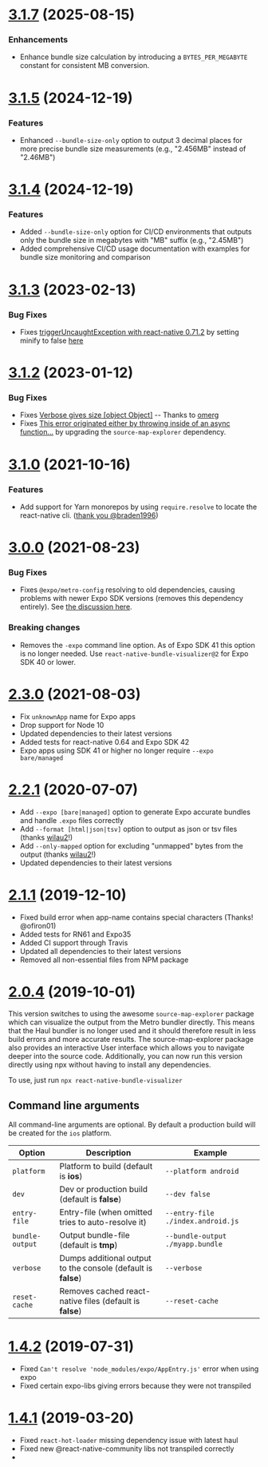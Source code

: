 # [3.1.7](https://github.com/gedeagas/react-native-bundle-visualizer/releases/tag/v3.1.7) (2025-08-15)

### Enhancements
- Enhance bundle size calculation by introducing a `BYTES_PER_MEGABYTE` constant for consistent MB conversion.

# [3.1.5](https://github.com/IjzerenHein/react-native-bundle-visualizer/releases/tag/v3.1.5) (2024-12-19)

### Features
- Enhanced `--bundle-size-only` option to output 3 decimal places for more precise bundle size measurements (e.g., "2.456MB" instead of "2.46MB")

# [3.1.4](https://github.com/IjzerenHein/react-native-bundle-visualizer/releases/tag/v3.1.4) (2024-12-19)

### Features
- Added `--bundle-size-only` option for CI/CD environments that outputs only the bundle size in megabytes with "MB" suffix (e.g., "2.45MB")
- Added comprehensive CI/CD usage documentation with examples for bundle size monitoring and comparison

# [3.1.3](https://github.com/IjzerenHein/react-native-bundle-visualizer/releases/tag/v3.1.3) (2023-02-13)

### Bug Fixes
- Fixes [triggerUncaughtException with react-native 0.71.2](https://github.com/IjzerenHein/react-native-bundle-visualizer/issues/116) by setting minify to false [here]( https://github.com/IjzerenHein/react-native-bundle-visualizer/pull/117)

# [3.1.2](https://github.com/IjzerenHein/react-native-bundle-visualizer/releases/tag/v3.1.2) (2023-01-12)

### Bug Fixes
- Fixes [Verbose gives size [object Object]](https://github.com/IjzerenHein/react-native-bundle-visualizer/issues/73) -- Thanks to [omerg](https://github.com/omerg)
- Fixes [This error originated either by throwing inside of an async function...](https://github.com/IjzerenHein/react-native-bundle-visualizer/issues/112) by upgrading the `source-map-explorer` dependency.

# [3.1.0](https://github.com/IjzerenHein/react-native-bundle-visualizer/compare/v3.0.0...v3.1.0) (2021-10-16)

### Features

- Add support for Yarn monorepos by using `require.resolve` to locate the react-native cli. ([thank you @braden1996](https://github.com/IjzerenHein/react-native-bundle-visualizer/pull/69))

# [3.0.0](https://github.com/IjzerenHein/react-native-bundle-visualizer/compare/v2.3.0...v3.0.0) (2021-08-23)

### Bug Fixes

- Fixes `@expo/metro-config` resolving to old dependencies, causing problems with newer Expo SDK versions (removes this dependency entirely). See [the discussion here](https://github.com/IjzerenHein/react-native-bundle-visualizer/pull/64).

### Breaking changes

- Removes the `-expo` command line option. As of Expo SDK 41 this option is no longer needed. Use `react-native-bundle-visualizer@2` for Expo SDK 40 or lower.

# [2.3.0](https://github.com/IjzerenHein/react-native-bundle-visualizer/compare/v2.2.1...v2.3.0) (2021-08-03)

- Fix `unknownApp` name for Expo apps
- Drop support for Node 10
- Updated dependencies to their latest versions
- Added tests for react-native 0.64 and Expo SDK 42
- Expo apps using SDK 41 or higher no longer require `--expo bare/managed`

# [2.2.1](https://github.com/IjzerenHein/react-native-bundle-visualizer/compare/v2.1.1...v2.2.1) (2020-07-07)

- Add `--expo [bare|managed]` option to generate Expo accurate bundles and handle `.expo` files correctly
- Add `--format [html|json|tsv]` option to output as json or tsv files (thanks [wilau2](https://github.com/wilau2)!)
- Add `--only-mapped` option for excluding "unmapped" bytes from the output (thanks [wilau2](https://github.com/wilau2)!)
- Updated dependencies to their latest versions

# [2.1.1](https://github.com/IjzerenHein/react-native-bundle-visualizer/compare/v2.0.4...v2.1.1) (2019-12-10)

- Fixed build error when app-name contains special characters (Thanks! @ofiron01)
- Added tests for RN61 and Expo35
- Added CI support through Travis
- Updated all dependencies to their latest versions
- Removed all non-essential files from NPM package

# [2.0.4](https://github.com/IjzerenHein/react-native-bundle-visualizer/compare/v1.4.2...v2.0.4) (2019-10-01)

This version switches to using the awesome `source-map-explorer` package which can visualize the output from the Metro bundler directly. This means that the Haul bundler is no longer used and it should therefore result in less build errors and more accurate results. The source-map-explorer package also provides an interactive User interface which allows you to navigate deeper into the source code.
Additionally, you can now run this version directly using npx without having to install any dependencies.

To use, just run `npx react-native-bundle-visualizer`

## Command line arguments

All command-line arguments are optional. By default a production build will be created for the `ios` platform.

| Option          | Description                                                   | Example                           |
| --------------- | ------------------------------------------------------------- | --------------------------------- |
| `platform`      | Platform to build (default is **ios**)                        | `--platform android`              |
| `dev`           | Dev or production build (default is **false**)                | `--dev false`                     |
| `entry-file`    | Entry-file (when omitted tries to auto-resolve it)            | `--entry-file ./index.android.js` |
| `bundle-output` | Output bundle-file (default is **tmp**)                       | `--bundle-output ./myapp.bundle`  |
| `verbose`       | Dumps additional output to the console (default is **false**) | `--verbose`                       |
| `reset-cache`   | Removes cached react-native files (default is **false**)      | `--reset-cache`                   |

# [1.4.2](https://github.com/IjzerenHein/react-native-bundle-visualizer/compare/v1.4.1...v1.4.2) (2019-07-31)

- Fixed `Can't resolve 'node_modules/expo/AppEntry.js'` error when using expo
- Fixed certain expo-libs giving errors because they were not transpiled

# [1.4.1](https://github.com/IjzerenHein/react-native-bundle-visualizer/releases/tag/v1.4.1) (2019-03-20)

- Fixed `react-hot-loader` missing dependency issue with latest haul
- Fixed new @react-native-community libs not transpiled correctly
- 